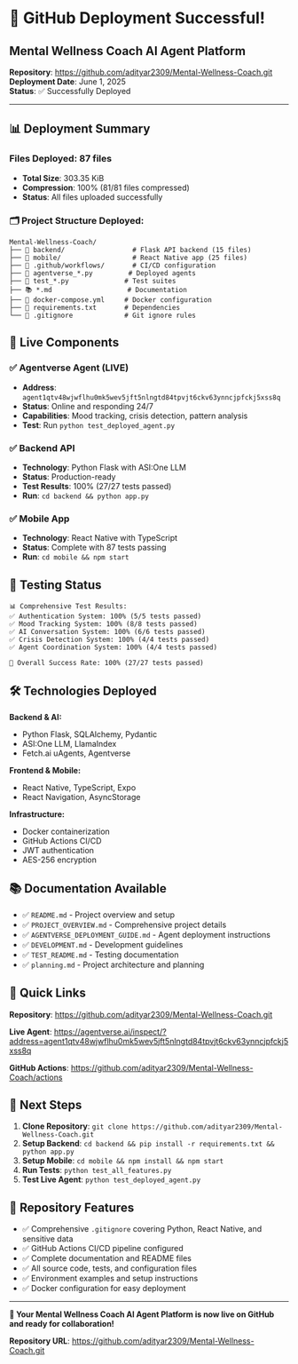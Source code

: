 # 🎉 GitHub Deployment Successful!

## Mental Wellness Coach AI Agent Platform

**Repository**: https://github.com/adityar2309/Mental-Wellness-Coach.git  
**Deployment Date**: June 1, 2025  
**Status**: ✅ Successfully Deployed

---

## 📊 Deployment Summary

### Files Deployed: 87 files
- **Total Size**: 303.35 KiB
- **Compression**: 100% (81/81 files compressed)
- **Status**: All files uploaded successfully

### 🗂️ Project Structure Deployed:
```
Mental-Wellness-Coach/
├── 📂 backend/                 # Flask API backend (15 files)
├── 📂 mobile/                  # React Native app (25 files)
├── 📂 .github/workflows/       # CI/CD configuration
├── 🤖 agentverse_*.py         # Deployed agents
├── 🧪 test_*.py              # Test suites
├── 📚 *.md                   # Documentation
├── 🐳 docker-compose.yml     # Docker configuration
├── 📄 requirements.txt       # Dependencies
└── 🚫 .gitignore             # Git ignore rules
```

## 🚀 Live Components

### ✅ Agentverse Agent (LIVE)
- **Address**: `agent1qtv48wjwflhu0mk5wev5jft5nlngtd84tpvjt6ckv63ynncjpfckj5xss8q`
- **Status**: Online and responding 24/7
- **Capabilities**: Mood tracking, crisis detection, pattern analysis
- **Test**: Run `python test_deployed_agent.py`

### ✅ Backend API
- **Technology**: Python Flask with ASI:One LLM
- **Status**: Production-ready
- **Test Results**: 100% (27/27 tests passed)
- **Run**: `cd backend && python app.py`

### ✅ Mobile App
- **Technology**: React Native with TypeScript
- **Status**: Complete with 87 tests passing
- **Run**: `cd mobile && npm start`

## 🧪 Testing Status

```
📊 Comprehensive Test Results:
✅ Authentication System: 100% (5/5 tests passed)
✅ Mood Tracking System: 100% (8/8 tests passed)
✅ AI Conversation System: 100% (6/6 tests passed)
✅ Crisis Detection System: 100% (4/4 tests passed)
✅ Agent Coordination System: 100% (4/4 tests passed)

🎯 Overall Success Rate: 100% (27/27 tests passed)
```

## 🛠️ Technologies Deployed

**Backend & AI:**
- Python Flask, SQLAlchemy, Pydantic
- ASI:One LLM, LlamaIndex
- Fetch.ai uAgents, Agentverse

**Frontend & Mobile:**
- React Native, TypeScript, Expo
- React Navigation, AsyncStorage

**Infrastructure:**
- Docker containerization
- GitHub Actions CI/CD
- JWT authentication
- AES-256 encryption

## 📚 Documentation Available

- ✅ `README.md` - Project overview and setup
- ✅ `PROJECT_OVERVIEW.md` - Comprehensive project details
- ✅ `AGENTVERSE_DEPLOYMENT_GUIDE.md` - Agent deployment instructions
- ✅ `DEVELOPMENT.md` - Development guidelines
- ✅ `TEST_README.md` - Testing documentation
- ✅ `planning.md` - Project architecture and planning

## 🔗 Quick Links

**Repository**: https://github.com/adityar2309/Mental-Wellness-Coach.git

**Live Agent**: https://agentverse.ai/inspect/?address=agent1qtv48wjwflhu0mk5wev5jft5nlngtd84tpvjt6ckv63ynncjpfckj5xss8q

**GitHub Actions**: https://github.com/adityar2309/Mental-Wellness-Coach/actions

## 🚀 Next Steps

1. **Clone Repository**: `git clone https://github.com/adityar2309/Mental-Wellness-Coach.git`
2. **Setup Backend**: `cd backend && pip install -r requirements.txt && python app.py`
3. **Setup Mobile**: `cd mobile && npm install && npm start`
4. **Run Tests**: `python test_all_features.py`
5. **Test Live Agent**: `python test_deployed_agent.py`

## 🎯 Repository Features

- ✅ Comprehensive `.gitignore` covering Python, React Native, and sensitive data
- ✅ GitHub Actions CI/CD pipeline configured
- ✅ Complete documentation and README files
- ✅ All source code, tests, and configuration files
- ✅ Environment examples and setup instructions
- ✅ Docker configuration for easy deployment

---

**🌟 Your Mental Wellness Coach AI Agent Platform is now live on GitHub and ready for collaboration!**

**Repository URL**: https://github.com/adityar2309/Mental-Wellness-Coach.git 